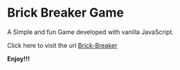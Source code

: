 # Brick Breaker Game

A Simple and fun Game developed with vanilla JavaScript.

Click here to visit the url  [Brick-Breaker](https://leahobot.github.io/brick-breaker/)


**Enjoy!!!**
